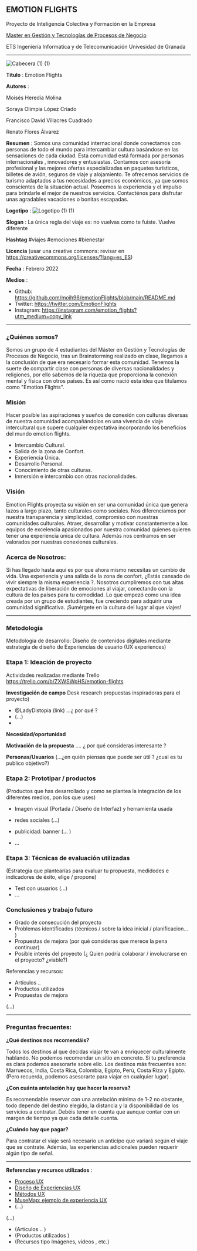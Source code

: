 ## EMOTION FLIGHTS  

Proyecto de Inteligencia Colectiva y Formación en la Empresa 

[Master en Gestión y Tecnologías de Procesos de Negocio](https://masteres.ugr.es/mbagestiontic/)

ETS Ingeniería Informatica y de Telecomunicación Univesidad de Granada  

----

![Cabecera (1) (1)](https://user-images.githubusercontent.com/100152126/155001729-80f10e82-9d8d-4ab6-9a42-952c0f50903f.gif)


**Titulo** : Emotion Flights

**Autores** :

Moisés Heredia Molina

Soraya Olimpia López Criado

Francisco David Villacres Cuadrado

Renato Flores Álvarez

**Resumen** : Somos una comunidad internacional donde conectamos con personas de todo el mundo para intercambiar cultura basándose en las sensaciones de cada ciudad.
Esta comunidad está formada por personas internacionales , innovadores y entusiastas. Contamos con asesoría profesional y las mejores ofertas especializadas en paquetes turísticos, billetes de avión, seguros de viaje y alojamiento. Te ofrecemos servicios de turismo adaptados a tus necesidades a precios económicos, ya que somos conscientes de la situación actual. Poseemos la experiencia y el impulso para brindarle el mejor de nuestros servicios. Contacténos para disfrutar unas agradables vacaciones o bonitas escapadas.

**Logotipo** :  ![Logotipo (1) (1)](https://user-images.githubusercontent.com/100152126/155003160-ba476977-ad7b-4ccc-aca5-c34bf13ee0e7.png)

**Slogan** : La única regla del viaje es: no vuelvas como te fuiste. Vuelve diferente

**Hashtag**  #viajes #emociones #bienestar 

**Licencia**    (usar una creative commons: revisar en https://creativecommons.org/licenses/?lang=es_ES) 

**Fecha** : Febrero 2022

**Medios** : 


* Github: https://github.com/moih96/emotionFlights/blob/main/README.md
* Twitter: https://twitter.com/EmotionFlights
* Instagram: https://instagram.com/emotion_flights?utm_medium=copy_link 

---
### ¿Quiénes somos?
Somos un grupo de 4 estudiantes del Máster en Gestión y Tecnologías de Procesos de Negocio, tras un Brainstorming realizado en clase, llegamos a la conclusión de que era necesario formar esta comunidad. Tenemos la suerte de compartir clase con personas de diversas nacionalidades y religiones, por ello sabemos de la riqueza que proporciona la conexión mental y física con otros países. Es así como nació esta idea que titulamos como "Emotion Flights".

### Misión
Hacer posible las aspiraciones y sueños de conexión con culturas diversas de nuestra comunidad acompañándolos en una vivencia de viaje intercultural que supere cualquier expectativa incorporando los beneficios del mundo emotion flights.
* Intercambio Cultural.
* Salida de la zona de Confort.
* Experiencia Única.
* Desarrollo Personal.
* Conocimiento de otras culturas.
* Inmersión e intercambio con otras nacionalidades.

### Visión
Emotion Flights proyecta su visión en ser una comunidad única que genera lazos a largo plazo, tanto culturales como sociales. Nos diferenciamos por nuestra transparencia y simplicidad, compromiso con nuestras comunidades culturales. Atraer, desarrollar y motivar constantemente a los equipos de excelencia apasionados por nuestra comunidad quienes quieren tener una experiencia única de cultura. Además nos centramos en ser valorados por nuestras conexiones culturales.

### Acerca de Nosotros:

Si has llegado hasta aquí es por que ahora mismo necesitas un cambio de vida. Una experiencia y una salida de la zona de confort, ¿Estás cansado de vivir siempre la misma experiencia ?. Nosotros cumpliremos con tus altas expectativas de liberación de emociones al viajar, conectando con la cultura de los países para tu comodidad.
Lo que empezó como una idea creada por un grupo de estudiantes, fue creciendo para adquirir una comunidad significativa.
¡Sumérgete en la cultura del lugar al que viajes!

--- 

### Metodología

Metodología de desarrollo: Diseño de contenidos digitales mediante estrategia de diseño de Experiencias de usuario (UX experiences) 

### Etapa 1: Ideación de proyecto 

Actividades realizadas mediante Trello https://trello.com/b/ZXWSWpHS/emotion-flights

**Investigación de campo**   Desk research propuestas inspiradoras para el proyecto) 

* @LadyDistopia (link) ...¿ por qué ?
* (...)
* 


**Necesidad/oportunidad** 

**Motivación de la propuesta** .... ¿ por qué consideras interesante ? 

**Personas/Usuarios**  (...¿en quién piensas que puede ser útil ? ¿cual es tu publico objetivo?) 





### Etapa 2: Prototipar / productos 

(Productos que has desarrollado y como se plantea la integración de los diferentes medios, pon los que uses) 

* Imagen visual (Portada / Diseño de Interfaz) y herramienta usada 

* redes sociales (...) 

* publicidad: banner (... ) 

* ...

### Etapa 3: Técnicas de evaluación utilizadas

(Estrategia que plantearías para evaluar tu propuesta, medidodes e indicadores de éxito, elige / propone) 

* Test con usuarios (...) 
* ... 





### Conclusiones y trabajo futuro


* Grado de consecución del proyecto 
* Problemas identificados  (técnicos / sobre la idea inicial / planificacion… ) 
* Propuestas de mejora (por qué consideras que merece la pena continuar)
* Posible interés del proyecto (¿ Quien podría  colaborar / involucrarse en el proyecto? ¿viable?)


Referencias y recursos: 

* Artículos ..  
* Productos utilizados  
* Propuestas de mejora

(...)




---
### Preguntas frecuentes:
**¿Qué destinos nos recomendáis?**

Todos los destinos al que decidas viajar te van a enriquecer culturalmente hablando. No podemos recomendar un sitio en concreto. Si tu preferencia es clara podemos asesorarte sobre ello. Los destinos más frecuentes son: Marruecos, India, Costa Rica, Colombia, Egipto, Perú, Costa Riza y Egipto. (Pero recuerda, podemos asesorarte para viajar en cualquier lugar) .

**¿Con cuánta antelación hay que hacer la reserva?**

Es recomendable reservar con una antelación mínima de 1-2 no obstante, todo depende del destino elegido, la distancia y la disponibilidad de los servicios a contratar. Debéis tener en cuenta que aunque contar con un margen de tiempo ya que cada detalle cuenta.

**¿Cuándo hay que pagar?**

Para contratar el viaje será necesario un anticipo que variará según el viaje que se contrate. Además, las experiencias adicionales pueden requerir algún tipo de señal. 

----

**Referencias y recursos utilizados** :

* [Proceso UX](https://uxmastery.com/resources/process/)
* [Diseño de Experiencias UX](http://www.nosolousabilidad.com/articulos/uxd.htm) 
* [Métodos UX](https://mgea.github.io/UX-DIU-Checklist/index.html) 
* [MuseMap: ejemplo de experiencia UX](https://blog.prototypr.io/musemap-street-art-app-ux-case-study-9bec6a99823b) 
* (...) 

(...)
* (Artículos ..  )
* (Productos utilizados ) 
* (Recursos tipo Imágenes, videos , etc.) 





